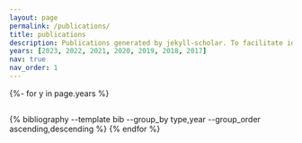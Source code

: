 ```yaml
---
layout: page
permalink: /publications/
title: publications
description: Publications generated by jekyll-scholar. To facilitate identification of author in the literature, I combined my two parent names (Allassonnière and Tang) starting from 2020.
years: [2023, 2022, 2021, 2020, 2019, 2018, 2017]
nav: true
nav_order: 1
---
```

<!-- _pages/publications.md -->
<div class="publications">

{%- for y in page.years %}
  <h2 class="type"></h2>
  {% bibliography --template bib --group_by type,year --group_order ascending,descending %}
{% endfor %} 
 
</div>

